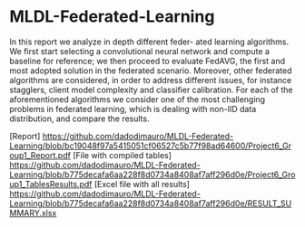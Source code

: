 # MLDL-Federated-Learning
 In this report we analyze in depth different feder-
ated learning algorithms. We first start selecting a convolutional
neural network and compute a baseline for reference; we then
proceed to evaluate FedAVG, the first and most adopted solution
in the federated scenario. Moreover, other federated algorithms
are considered, in order to address different issues, for instance
stagglers, client model complexity and classifier calibration. For
each of the aforementioned algorithms we consider one of the
most challenging problems in federated learning, which is dealing
with non-IID data distribution, and compare the results.

[Report] https://github.com/dadodimauro/MLDL-Federated-Learning/blob/bc19048f97a5415051cf06527c5b77f98ad64600/Project6_Group1_Report.pdf
[File with compiled tables] https://github.com/dadodimauro/MLDL-Federated-Learning/blob/b775decafa6aa228f8d0734a8408af7aff296d0e/Project6_Group1_TablesResults.pdf
[Excel file with all results] https://github.com/dadodimauro/MLDL-Federated-Learning/blob/b775decafa6aa228f8d0734a8408af7aff296d0e/RESULT_SUMMARY.xlsx
